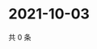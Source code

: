 # 2021-10-03

共 0 条

<!-- BEGIN WEIBO -->
<!-- 最后更新时间 Sun Oct 03 2021 14:12:52 GMT+0800 (China Standard Time) -->

<!-- END WEIBO -->
